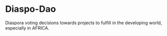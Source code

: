 # Diaspo-Dao
Diaspora voting decisions towards projects to fulfill in the developing world, especially in AFRICA.
